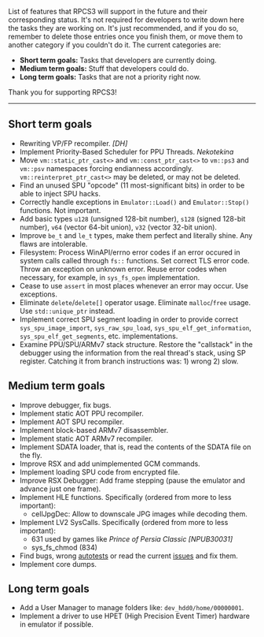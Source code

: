 List of features that RPCS3 will support in the future and their corresponding status. It's not required for developers to write down here the tasks they are working on. It's just recommended, and if you do so, remember to delete those entries once you finish them, or move them to another category if you couldn't do it. The current categories are:
* **Short term goals:** Tasks that developers are currently doing.
* **Medium term goals:** Stuff that developers could do.
* **Long term goals:** Tasks that are not a priority right now.

Thank you for supporting RPCS3!

***
## Short term goals
* Rewriting VP/FP recompiler. _[DH]_
* Implement Priority-Based Scheduler for PPU Threads. _Nekotekina_
* Move `vm::static_ptr_cast<>` and `vm::const_ptr_cast<>` to `vm::ps3` and `vm::psv` namespaces forcing endianness accordingly. `vm::reinterpret_ptr_cast<>` may be deleted, or may not be deleted.
* Find an unused SPU "opcode" (11 most-significant bits) in order to be able to inject SPU hacks.
* Correctly handle exceptions in `Emulator::Load()` and `Emulator::Stop()` functions. Not important.
* Add basic types `u128` (unsigned 128-bit number), `s128` (signed 128-bit number), `v64` (vector 64-bit union), `v32` (vector 32-bit union).
* Improve `be_t` and `le_t` types, make them perfect and literally shine. Any flaws are intolerable.
* Filesystem: Process WinAPI/errno error codes if an error occured in system calls called through `fs::` functions. Set correct TLS error code. Throw an exception on unknown error. Reuse error codes when necessary, for example, in `sys_fs_open` implementation.
* Cease to use `assert` in most places whenever an error may occur. Use exceptions.
* Eliminate `delete`/`delete[]` operator usage. Eliminate `malloc`/`free` usage. Use `std::unique_ptr` instead.
* Implement correct SPU segment loading in order to provide correct `sys_spu_image_import`, `sys_raw_spu_load`, `sys_spu_elf_get_information`, `sys_spu_elf_get_segments`, etc. implementations.
* Examine PPU/SPU/ARMv7 stack structure. Restore the "callstack" in the debugger using the information from the real thread's stack, using SP register. Catching it from branch instructions was: 1) wrong 2) slow.


## Medium term goals
* Improve debugger, fix bugs.
* Implement static AOT PPU recompiler.
* Implement AOT SPU recompiler.
* Implement block-based ARMv7 disassembler.
* Implement static AOT ARMv7 recompiler.
* Implement SDATA loader, that is, read the contents of the SDATA file on the fly.
* Improve RSX and add unimplemented GCM commands.
* Implement loading SPU code from encrypted file.
* Improve RSX Debugger: Add frame stepping (pause the emulator and advance just one frame).
* Implement HLE functions. Specifically (ordered from more to less important):
    * cellJpgDec: Allow to downscale JPG images while decoding them.
* Implement LV2 SysCalls. Specifically (ordered from more to less important):
    * 631 used by games like _Prince of Persia Classic [NPUB30031]_
    * sys_fs_chmod (834)
* Find bugs, wrong [autotests](https://github.com/DHrpcs3/ps3autotests/) or read the current [issues](https://github.com/DHrpcs3/rpcs3/issues) and fix them.
* Implement core dumps.


## Long term goals
* Add a User Manager to manage folders like: `dev_hdd0/home/00000001`.
* Implement a driver to use HPET (High Precision Event Timer) hardware in emulator if possible.